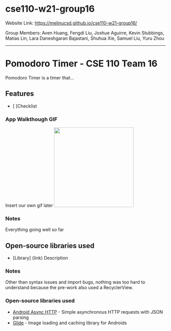 # cse110-w21-group16
Website Link: https://melinucsd.github.io/cse110-w21-group16/

Group Members: Aven Huang, Fengdi Liu, Joshue Aguirre, Kevin Stubbings, Matias Lin, Lara Daneshgaran Bajastani, Shuhua Xie, Samuel Liu, Yuru Zhou

---

# Pomodoro Timer - CSE 110 Team 16
Pomodoro Timer is a timer that...

## Features
- [ ]Checklist

### App Walkthough GIF
Insert our own gif later
<img src="https://github.com/samliu000/Flixster/blob/master/demoPart2.gif" width=250><br>

### Notes

Everything going well so far

## Open-source libraries used
- [Library] (link) Description

### Notes
Other than syntax issues and import bugs, nothing was too hard to understand because the pre-work also used a RecyclerView.

### Open-source libraries used

- [Android Async HTTP](https://github.com/codepath/CPAsyncHttpClient) - Simple asynchronous HTTP requests with JSON parsing
- [Glide](https://github.com/bumptech/glide) - Image loading and caching library for Androids
